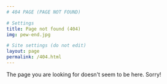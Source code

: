 ```yaml
---
# 404 PAGE (PAGE NOT FOUND)

# Settings
title: Page not found (404)
img: pew-end.jpg

# Site settings (do not edit)
layout: page
permalink: /404.html
---
```

The page you are looking for doesn't seem to be here. Sorry!
